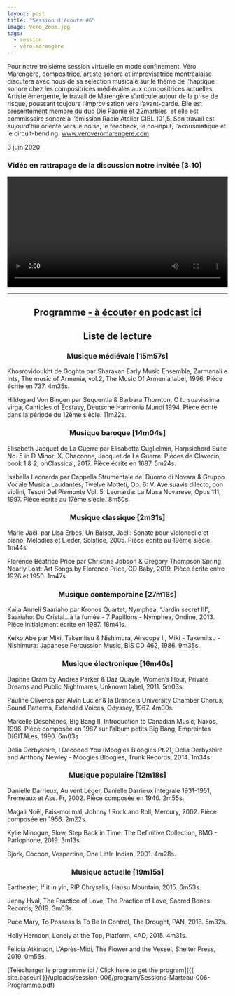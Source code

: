 ```yaml
---
layout: post
title: "Session d'écoute #6"
image: Vero_Zoom.jpg
tags:
  - session
  - véro-marengère
---
```


Pour notre troisième session virtuelle en mode confinement, Véro Marengère, compositrice, artiste sonore et improvisatrice montréalaise discutera avec nous de sa sélection musicale sur le thème de l’haptique sonore chez les compositrices médiévales aux compositrices actuelles. Artiste émergente, le travail de Marengère s’articule autour de la prise de risque, poussant toujours l’improvisation vers l’avant-garde. Elle est présentement membre du duo ​Die Päonie et ​22marbles ​ et elle est commissaire sonore à l’émission ​Radio Atelier CIBL 101,5. Son travail est aujourd’hui orienté vers le noise, le feedback, le no-input, l’acousmatique et le circuit-bending. www.veroveromarengere.com


3 juin 2020

<!-- Video -->
### Vidéo en rattrapage de la discussion notre invitée [3:10]
<center>
<video width="100%" controls>
  <source src="https://vigliensoni.com/sessions-marteau/session-virtuelle/videos/session-06-vero-marengere.mp4#t=8" type="video/mp4">
  Your browser does not support HTML video.
</video>
</center>


<div id="programme"></div>
<hr>

<h2 style="text-align: center;">
Programme <a href="https://sessionsmarteau.com/musique/#podcasts">- à écouter en podcast ici</a>
</h2>

<h2 style="text-align: center;">
Liste de lecture
</h2>



<h3 style="text-align: center;">
Musique médiévale [15m57s]
</h3>

Khosrovidoukht de Goghtn​ par Sharakan Early Music Ensemble, ​Zarmanali e Ints​, The music of Armenia, vol.2, The Music Of Armenia label, 1996. Pièce écrite en 737. 4m35s.

Hildegard Von Bingen par Sequentia & Barbara Thornton, ​O tu suavissima virga​, Canticles of Ecstasy, Deutsche Harmonia Mundi​ 1994. Pièce écrite dans la période du 12ème siècle. 11m22s.

 <h3 style="text-align: center;">
    Musique baroque [14m04s]
    </h3>

Elisabeth Jacquet de La Guerre par Elisabetta Guglielmin, ​Harpsichord Suite No. 5 in D Minor: X. Chaconne​, Jacquet de La Guerre: Pièces de Clavecin, book 1 & 2, onClassical, 2017. Pièce écrite en 1687. 5m24s.

Isabella Leonarda par Cappella Strumentale del Duomo di Novara & Gruppo Vocale Musica Laudantes, Twelve Motteti, Op. 6: V. Ave suavis dilecto, con violini, ​Tesori Del Piemonte Vol. 5:​ ​Leonarda: La Musa Novarese, Opus 111, 1997. Pièce écrite au 17ème siècle. 8m50s.

 <h3 style="text-align: center;">
    Musique classique [2m31s]
    </h3>

Marie Jaëll par Lisa Erbes, ​Un Baiser, ​Jaëll: Sonate pour violoncelle et piano, Mélodies et Lieder, Solstice, 2005. Pièce écrite au 19ème siècle. 1m44s

Florence Béatrice Price par Christine Jobson & Gregory Thompson, ​Spring, ​Nearly Lost: Art Songs by Florence Price, CD Baby, 2019. Pièce écrite entre 1926 et 1950. 1m47s

 <h3 style="text-align: center;">
    Musique contemporaine [27m16s]
    </h3>

Kaija Anneli Saariaho par Kronos Quartet, ​Nymphea, “Jardin secret III”, ​Saariaho: Du Cristal...à la fumée - 7 Papillons - Nymphea, Ondine, 2013. Pièce initialement écrite en 1987. 18m41s.

Keiko Abe par Miki, Takemitsu & Nishimura, ​Airscope II​, Miki - Takemitsu - Nishimura: Japanese Percussion Music, BIS CD 462, 1986. 9m35s.

 <h3 style="text-align: center;">
    Musique électronique [16m40s]
    </h3>

Daphne Oram by Andrea Parker & Daz Quayle, ​Women’s Hour​, Private Dreams and Public Nightmares, Unknown label, 2011. 5m03s.

Pauline Oliveros par Alvin Lucier & la Brandeis University Chamber Chorus, ​Sound Patterns​, Extended Voices, Odyssey, 1967. 4m00s

Marcelle Deschênes, ​Big Bang II​, Introduction to Canadian Music, Naxos, 1996. Pièce composée en 1987 sur l’album petits Big Bang, Empreintes DIGITALes, 1990. 6m03s

Delia Derbyshire, ​I Decoded You (Moogies Bloogies Pt.2)​, Delia Derbyshire and Anthony Newley - Moogies Bloogies, Trunk Records, 2014. 1m34s.

 <h3 style="text-align: center;">
    Musique populaire [12m18s]
    </h3>

Danielle Darrieux, ​Au vent Léger, ​Danielle Darrieux intégrale 1931-1951, Fremeaux et Ass. Fr, 2002. Pièce composée en 1940. 2m55s.

Magali Noël, ​Fais-moi mal, Johnny ! ​Rock and Roll, Mercury, 2002. Pièce composée en 1956. 2m22s.

Kylie Minogue, ​Slow, ​Step Back in Time: The Definitive Collection, BMG - Parlophone, 2019. 3m13s.

Bjork​, Cocoon, ​Vespertine, One Little Indian, 2001. 4m28s.

 <h3 style="text-align: center;">
    Musique actuelle [19m15s]
    </h3>

Eartheater,​ If it in yin, ​RIP Chrysalis, Hausu Mountain, 2015. 6m53s.

Jenny Hval, ​The Practice of Love​, The Practice of Love, Sacred Bones Records, 2019. 3m03s.

Puce Mary, ​To Possess Is To Be In Control​, The Drought, PAN, 2018. 5m32s.

Holly Herndon, ​Lonely at the Top, ​Platform, 4AD, 2015. 4m31s.

Félicia Atkinson, ​L’Après-Midi​, The Flower and the Vessel, Shelter Press, 2019. 0m56s.



[Télécharger le programme ici / Click here to get the program]({{ site.baseurl }}/uploads/session-006/program/Sessions-Marteau-006-Programme.pdf)



